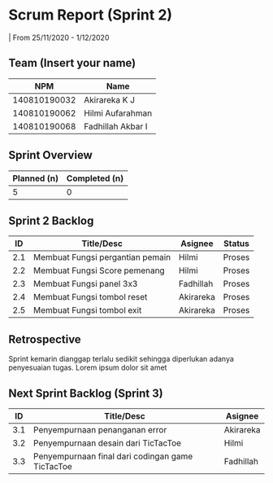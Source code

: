 # Scrum Report (Sprint 2)
| From 25/11/2020 - 1/12/2020

## Team (Insert your name)
| NPM           | Name        |
| ------------- |-------------|
| 140810190032  | Akirareka K J    |
| 140810190062  | Hilmi Aufarahman    |
| 140810190068  | Fadhillah Akbar I |

## Sprint Overview
| Planned (n)   | Completed (n) |
| ------------- |-------------- |
| 5             | 0             |

## Sprint 2 Backlog

| ID  | Title/Desc | Asignee | Status |
| --- | ---------- | ------- | ------ |
| 2.1 | Membuat Fungsi pergantian pemain | Hilmi | Proses |
| 2.2 | Membuat Fungsi Score pemenang | Hilmi | Proses |
| 2.3 | Membuat Fungsi panel 3x3 | Fadhillah | Proses |
| 2.4 | Membuat Fungsi tombol reset | Akirareka | Proses |
| 2.5 | Membuat Fungsi tombol exit | Akirareka| Proses |

## Retrospective 

Sprint kemarin dianggap terlalu sedikit sehingga diperlukan adanya penyesuaian tugas. Lorem ipsum dolor sit amet

## Next Sprint Backlog (Sprint 3)
| ID  | Title/Desc | Asignee | 
| --- | ---------- | ------- | 
| 3.1 | Penyempurnaan penanganan error | Akirareka | 
| 3.2 | Penyempurnaan desain dari TicTacToe | Hilmi | 
| 3.3 | Penyempurnaan final dari codingan game TicTacToe | Fadhillah | 
